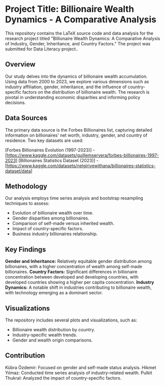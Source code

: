# Project Title: Billionaire Wealth Dynamics - A Comparative Analysis

This repository contains the LaTeX source code and data analysis for the research project titled "Billionaire Wealth Dynamics: A Comparative Analysis of Industry, Gender, Inheritance, and Country Factors." The project was submitted for Data Literacy project..

## Overview

Our study delves into the dynamics of billionaire wealth accumulation. Using data from 2000 to 2023, we explore various dimensions such as industry affiliation, gender, inheritance, and the influence of country-specific factors on the distribution of billionaire wealth. The research is pivotal in understanding economic disparities and informing policy decisions.

## Data Sources

The primary data source is the Forbes Billionaires list, capturing detailed information on billionaires' net worth, industry, gender, and country of residence. Two key datasets are used:

[Forbes Billionaires Evolution (1997-2023)] - [https://www.kaggle.com/datasets/guillemservera/forbes-billionaires-1997-2023]
[Billionaires Statistics Dataset (2023)] - [https://www.kaggle.com/datasets/nelgiriyewithana/billionaires-statistics-dataset/data]

## Methodology

Our analysis employs time series analysis and bootstrap resampling techniques to assess:

- Evolution of billionaire wealth over time.
- Gender disparities among billionaires.
- Comparison of self-made versus inherited wealth.
- Impact of country-specific factors.
- Business industry billionaires relationship.

## Key Findings

**Gender and Inheritance:** Relatively equitable gender distribution among billionaires, with a higher concentration of wealth among self-made billionaires.
**Country Factors:** Significant differences in billionaire concentration between developed and developing countries, with developed countries showing a higher per capita concentration.
**Industry Dynamics:** A notable shift in industries contributing to billionaire wealth, with technology emerging as a dominant sector.

## Visualizations

The repository includes several plots and visualizations, such as:

- Billionaire wealth distribution by country.
- Industry-specific wealth trends.
- Gender and wealth origin comparisons.

## Contribution

Kübra Özdemir: Focused on gender and self-made status analysis.
Hikmet Yılmaz: Conducted time series analysis of industry-related wealth.
Pulkit Thukral: Analyzed the impact of country-specific factors.
